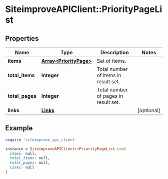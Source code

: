 # SiteimproveAPIClient::PriorityPageList

## Properties

| Name | Type | Description | Notes |
| ---- | ---- | ----------- | ----- |
| **items** | [**Array&lt;PriorityPage&gt;**](PriorityPage.md) | Set of items. |  |
| **total_items** | **Integer** | Total number of items in result set. |  |
| **total_pages** | **Integer** | Total number of pages in result set. |  |
| **links** | [**Links**](Links.md) |  | [optional] |

## Example

```ruby
require 'siteimprove_api_client'

instance = SiteimproveAPIClient::PriorityPageList.new(
  items: null,
  total_items: null,
  total_pages: null,
  links: null
)
```

